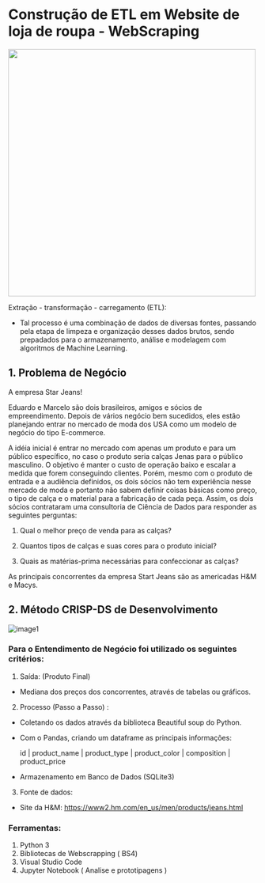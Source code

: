 # Construção de ETL em Website de loja de roupa - WebScraping
<span aling="center">

<img src="https://upload.wikimedia.org/wikipedia/commons/c/c3/ETL_logo.png" width="500px"/>

</span>

Extração - transformação - carregamento (ETL):
  
  - Tal processo é uma combinação de dados de diversas fontes, passando pela etapa de limpeza e organização desses dados brutos, sendo prepadados para o armazenamento, análise e modelagem com algoritmos de Machine Learning.

## 1. Problema de Negócio

A empresa Star Jeans!

Eduardo e Marcelo são dois brasileiros, amigos e sócios de empreendimento. Depois de vários negócio bem sucedidos, eles estão planejando entrar no mercado de moda dos USA como um modelo de negócio do tipo E-commerce.

A idéia inicial é entrar no mercado com apenas um produto e para um público específico, no caso o produto seria calças Jenas para o público masculino. O objetivo é manter o custo de operação baixo e escalar a medida que forem conseguindo clientes. Porém, mesmo com o produto de entrada e a audiência definidos, os dois sócios não tem experiência nesse mercado de moda e portanto não sabem definir coisas básicas como preço, o tipo de calça e o material para a fabricação de cada peça. Assim, os dois sócios contrataram uma consultoria de Ciência de Dados para responder as seguintes perguntas:

1. Qual o melhor preço de venda para as calças?

2. Quantos tipos de calças e suas cores para o produto inicial?

3. Quais as matérias-prima necessárias para confeccionar as calças?

As principais concorrentes da empresa Start Jeans são as americadas H&M e Macys.

## 2. Método CRISP-DS de Desenvolvimento

![image1](https://user-images.githubusercontent.com/80589529/210022497-47160142-63c9-4e24-8828-ecd678f71dfa.png)

### Para o Entendimento de Negócio foi utilizado os seguintes critérios:

1. Saída: (Produto Final)

  - Mediana dos preços dos concorrentes, através de tabelas ou gráficos.
  
2. Processo (Passo a Passo) :

  - Coletando os dados através da biblioteca Beautiful soup do Python.
  
  - Com o Pandas, criando um dataframe as principais informações:
  
    id | product_name | product_type | product_color | composition | product_price
  
  - Armazenamento em Banco de Dados (SQLite3)

3. Fonte de dados:

  - Site da H&M: https://www2.hm.com/en_us/men/products/jeans.html
 
### Ferramentas:
1. Python 3
2. Bibliotecas de Webscrapping ( BS4)
3. Visual Studio Code
4. Jupyter Notebook ( Analise e prototipagens )
